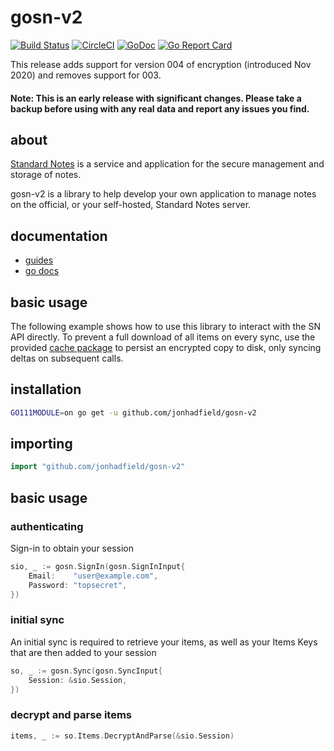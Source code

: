 # gosn-v2

[![Build Status](https://www.travis-ci.org/jonhadfield/gosn-v2.svg?branch=master)](https://www.travis-ci.org/jonhadfield/gosn-v2) [![CircleCI](https://circleci.com/gh/jonhadfield/gosn-v2/tree/master.svg?style=svg)](https://circleci.com/gh/jonhadfield/gosn-v2/tree/master) [![GoDoc](https://img.shields.io/badge/godoc-reference-blue.svg)](https://godoc.org/github.com/jonhadfield/gosn-v2/) [![Go Report Card](https://goreportcard.com/badge/github.com/jonhadfield/gosn-v2)](https://goreportcard.com/report/github.com/jonhadfield/gosn-v2)

This release adds support for version 004 of encryption (introduced Nov 2020) and removes support for 003.  

#### Note: This is an early release with significant changes. Please take a backup before using with any real data and report any issues you find. 

## about
<a href="https://standardnotes.org/" target="_blank">Standard Notes</a> is a service and application for the secure
management and storage of notes.

gosn-v2 is a library to help develop your own application to manage notes on the official, or your self-hosted, Standard
Notes server.


## documentation

- [guides](docs/index.md)
- [go docs](https://pkg.go.dev/github.com/jonhadfield/gosn-v2)

## basic usage

The following example shows how to use this library to interact with the SN API directly. To prevent a full download of all items on every sync, use the provided [cache package](cache/README.md) to persist an encrypted copy to disk, only syncing deltas on subsequent calls.

## installation

```bash
GO111MODULE=on go get -u github.com/jonhadfield/gosn-v2
```

## importing

```go
import "github.com/jonhadfield/gosn-v2"
```

## basic usage

### authenticating

Sign-in to obtain your session

```go
sio, _ := gosn.SignIn(gosn.SignInInput{
    Email:    "user@example.com",
    Password: "topsecret",
})
```

### initial sync

An initial sync is required to retrieve your items, as well as your Items Keys that are then added to your session

```go
so, _ := gosn.Sync(gosn.SyncInput{
    Session: &sio.Session,
})
```

### decrypt and parse items

```go
items, _ := so.Items.DecryptAndParse(&sio.Session)
```

